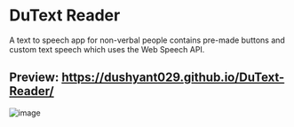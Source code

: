# DuText Reader

A text to speech app for non-verbal people contains pre-made buttons and custom text speech which uses the Web Speech API.

## Preview: https://dushyant029.github.io/DuText-Reader/

![image](https://user-images.githubusercontent.com/55031190/104213652-8d57d480-545c-11eb-9ae5-22cb625982c3.png)

